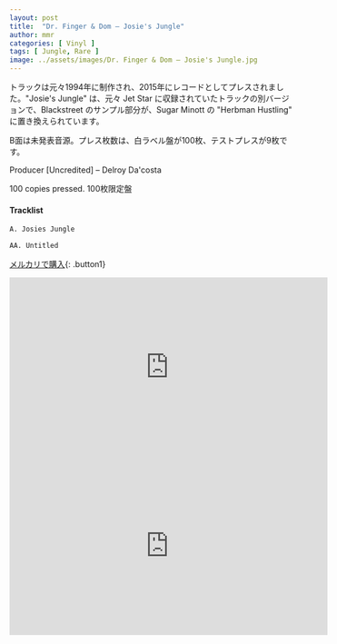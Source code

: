 ```yaml
---
layout: post
title:  "Dr. Finger & Dom – Josie's Jungle"
author: mmr
categories: [ Vinyl ]
tags: [ Jungle, Rare ]
image: ../assets/images/Dr. Finger & Dom – Josie's Jungle.jpg
---
```


トラックは元々1994年に制作され、2015年にレコードとしてプレスされました。"Josie's Jungle" は、元々 Jet Star に収録されていたトラックの別バージョンで、Blackstreet のサンプル部分が、Sugar Minott の "Herbman Hustling" に置き換えられています。

B面は未発表音源。プレス枚数は、白ラベル盤が100枚、テストプレスが9枚です。

Producer [Uncredited] – Delroy Da'costa

100 copies pressed. 100枚限定盤

#### Tracklist
```md
A. Josies Jungle

AA. Untitled
```

[メルカリで購入](https://jp.mercari.com/item/m10144197064?afid=6142608987){: .button1}

<iframe width="560" height="315" src="https://www.youtube.com/embed/alJQVbiFu9E?si=G8cYXLj_CBEaR6j8" title="YouTube video player" frameborder="0" allow="accelerometer; autoplay; clipboard-write; encrypted-media; gyroscope; picture-in-picture; web-share" referrerpolicy="strict-origin-when-cross-origin" allowfullscreen></iframe>

<iframe width="560" height="315" src="https://www.youtube.com/embed/Yr30O6Zrlfc?si=HnEFU28dfni06dPC" title="YouTube video player" frameborder="0" allow="accelerometer; autoplay; clipboard-write; encrypted-media; gyroscope; picture-in-picture; web-share" referrerpolicy="strict-origin-when-cross-origin" allowfullscreen></iframe>